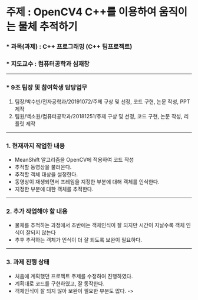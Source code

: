 # 주제 : OpenCV4 C++를 이용하여 움직이는 물체 추적하기
### * 과목(과제) : C++ 프로그래밍 (C++ 팀프로젝트)
### * 지도교수 : 컴퓨터공학과 심재창 

---

### * 9조 팀장 및 참여학생 담당업무
1) 팀장/박수빈/전자공학과/20191072/주제 구상 및 선정, 코드 구현, 논문 작성, PPT 제작 <br>
2) 팀원/백소원/컴퓨터공학과/20181251/주제 구상 및 선정, 코드 구현, 논문 작성, 리플릿 제작 

---

### 1. 현재까지 작업한 내용
- MeanShift 알고리즘을 OpenCV에 적용하여 코드 작성
- 추적할 동영상을 불러온다.
- 추적할 객체 대상을 설정한다.
- 동영상이 재생되면서 프레임을 지정한 부분에 대해 객체를 인식한다.
- 지정한 부분에 대한 객체를 추적한다.

---

### 2. 추가 작업해야 할 내용
- 물체를 추적하는 과정에서 초반에는 객체인식이 잘 되지만 시간이 지날수록 객체 인식이 잘되지 않는다
- 추후 추적하는 객체가 인식이 더 잘 되도록 보완이 필요하다.

---

### 3. 과제 진행 상태
- 처음에 계획했던 프로젝트 주제를 수정하여 진행하였다.
- 계획대로 코드를 구현하였고, 잘 동작한다.
- 객체인식이 잘 되지 않아 보완이 필요한 부분도 많다. -> 
